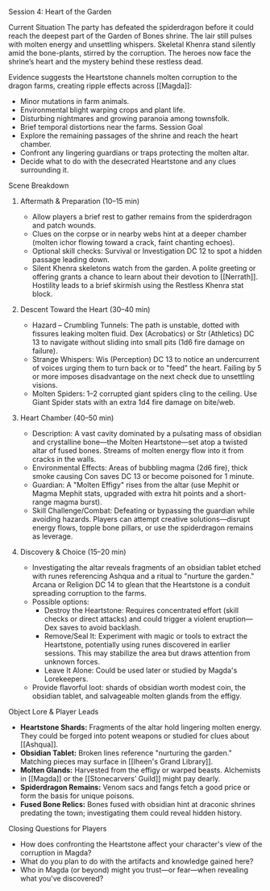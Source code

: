 Session 4: Heart of the Garden

Current Situation
The party has defeated the spiderdragon before it could reach the deepest part of the Garden of Bones shrine. The lair still pulses with molten energy and unsettling whispers. Skeletal Khenra stand silently amid the bone-plants, stirred by the corruption. The heroes now face the shrine’s heart and the mystery behind these restless dead.

Evidence suggests the Heartstone channels molten corruption to the dragon farms, creating ripple effects across [[Magda]]:
* Minor mutations in farm animals.
* Environmental blight warping crops and plant life.
* Disturbing nightmares and growing paranoia among townsfolk.
* Brief temporal distortions near the farms.
Session Goal
* Explore the remaining passages of the shrine and reach the heart chamber.
* Confront any lingering guardians or traps protecting the molten altar.
* Decide what to do with the desecrated Heartstone and any clues surrounding it.

Scene Breakdown
1. Aftermath & Preparation (10–15 min)
   * Allow players a brief rest to gather remains from the spiderdragon and patch wounds.
   * Clues on the corpse or in nearby webs hint at a deeper chamber (molten ichor flowing toward a crack, faint chanting echoes).
   * Optional skill checks: Survival or Investigation DC 12 to spot a hidden passage leading down.
   * Silent Khenra skeletons watch from the garden. A polite greeting or offering grants a chance to learn about their devotion to [[Nerrath]]. Hostility leads to a brief skirmish using the Restless Khenra stat block.

2. Descent Toward the Heart (30–40 min)
   * Hazard – Crumbling Tunnels: The path is unstable, dotted with fissures leaking molten fluid. Dex (Acrobatics) or Str (Athletics) DC 13 to navigate without sliding into small pits (1d6 fire damage on failure).
   * Strange Whispers: Wis (Perception) DC 13 to notice an undercurrent of voices urging them to turn back or to "feed" the heart. Failing by 5 or more imposes disadvantage on the next check due to unsettling visions.
   * Molten Spiders: 1–2 corrupted giant spiders cling to the ceiling. Use Giant Spider stats with an extra 1d4 fire damage on bite/web.

3. Heart Chamber (40–50 min)
   * Description: A vast cavity dominated by a pulsating mass of obsidian and crystalline bone—the Molten Heartstone—set atop a twisted altar of fused bones. Streams of molten energy flow into it from cracks in the walls.
   * Environmental Effects: Areas of bubbling magma (2d6 fire), thick smoke causing Con saves DC 13 or become poisoned for 1 minute.
   * Guardian: A "Molten Effigy" rises from the altar (use Mephit or Magma Mephit stats, upgraded with extra hit points and a short-range magma burst).
   * Skill Challenge/Combat: Defeating or bypassing the guardian while avoiding hazards. Players can attempt creative solutions—disrupt energy flows, topple bone pillars, or use the spiderdragon remains as leverage.

4. Discovery & Choice (15–20 min)
   * Investigating the altar reveals fragments of an obsidian tablet etched with runes referencing Ashqua and a ritual to "nurture the garden." Arcana or Religion DC 14 to glean that the Heartstone is a conduit spreading corruption to the farms.
   * Possible options:
     * Destroy the Heartstone: Requires concentrated effort (skill checks or direct attacks) and could trigger a violent eruption—Dex saves to avoid backlash.
     * Remove/Seal It: Experiment with magic or tools to extract the Heartstone, potentially using runes discovered in earlier sessions. This may stabilize the area but draws attention from unknown forces.
     * Leave It Alone: Could be used later or studied by Magda's Lorekeepers.
    * Provide flavorful loot: shards of obsidian worth modest coin, the obsidian tablet, and salvageable molten glands from the effigy.

Object Lore & Player Leads
* **Heartstone Shards:** Fragments of the altar hold lingering molten energy. They could be forged into potent weapons or studied for clues about [[Ashqua]].
* **Obsidian Tablet:** Broken lines reference "nurturing the garden." Matching pieces may surface in [[Iheen's Grand Library]].
* **Molten Glands:** Harvested from the effigy or warped beasts. Alchemists in [[Magda]] or the [[Stonecarvers’ Guild]] might pay dearly.
* **Spiderdragon Remains:** Venom sacs and fangs fetch a good price or form the basis for unique poisons.
* **Fused Bone Relics:** Bones fused with obsidian hint at draconic shrines predating the town; investigating them could reveal hidden history.

Closing Questions for Players
* How does confronting the Heartstone affect your character's view of the corruption in Magda?
* What do you plan to do with the artifacts and knowledge gained here?
* Who in Magda (or beyond) might you trust—or fear—when revealing what you've discovered?
